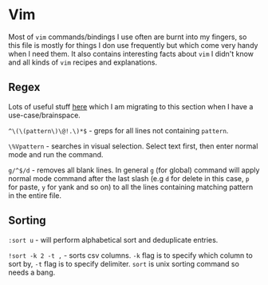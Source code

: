 # Vim

Most of `vim` commands/bindings I use often are burnt into my fingers, so this
file is mostly for things I don use frequently but which come very handy when I need
them. It also contains interesting facts about `vim` I didn't know and all kinds
of `vim` recipes and explanations.

## Regex

Lots of useful stuff [here](https://dev.to/iggredible/learning-vim-regex-26ep)
which I am migrating to this section when I have a
use-case/brainspace.

`^\(\(pattern\)\@!.\)*$` - greps for all lines
not containing `pattern`.

`\%Vpattern` - searches in visual selection. Select text first, then enter
normal mode and run the command.

`g/^$/d` - removes all blank lines. In general `g` (for global) command will apply normal mode
command after the last slash (e.g `d` for delete in this case, `p` for paste, `y` for yank
and so on) to all the lines containing matching pattern in the entire file.

## Sorting

`:sort u` - will perform alphabetical sort and deduplicate entries.

`!sort -k 2 -t ,` - sorts csv columns. `-k` flag is to specify which column to
sort by, `-t` flag is to specify delimiter. `sort` is unix sorting command so needs
a bang.

